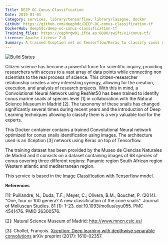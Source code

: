 ```yaml
---
Title: DEEP OC Conus Classification
Date: 2019-01-01
Category: services, library/tensorflow, library/lasagne, docker
GitHub: https://github.com/deephdc/DEEP-OC-conus-classification-tf
DockerHub: deephdc/deep-oc-conus-classification-tf
Training_files: https://cephrgw01.ifca.es:8080/swift/v1/conus-tf/
License: Apache License 2.0
Summary: A trained Xception net on Tensorflow/Keras to classify conus marine snails.
---
```


[![Build Status](https://jenkins.indigo-datacloud.eu:8080/buildStatus/icon?job=Pipeline-as-code/DEEP-OC-org/DEEP-OC-conus-classification-tf/master)](https://jenkins.indigo-datacloud.eu:8080/job/Pipeline-as-code/job/DEEP-OC-org/job/DEEP-OC-conus-classification-tf/job/master)

Citizen science has become a powerful force for scientific inquiry, providing researchers with access to a vast array of
data points while connecting non scientists to the real process of science. 
This citizen-researcher relationship creates a very interesting synergy, allowing for the creation, execution, and analysis
of research projects. With this in mind, a Convolutional Neural Network using ResNet50 has been trained to identify conus
marine snails at species level [1] in collaboration with the Natural Science Museum in Madrid [2].
The taxonomy of these snails has changed significantly several times during recent years and the introduction of Deep
Learning techniques allowing to classify them is a very valuable tool for the experts.

This Docker container contains a trained Convolutional Neural network optimized for conus snails identification using images.
The architecture used is an Xception [3] network using Keras on top of Tensorflow.

The training dataset has been provided by the Museo de Ciencias Naturales de Madrid and it consists on a dataset 
containing images of 68 species of conus covering three different regions: Panamic region South African region Western atlantic
and mediterranean region.

This service is based in the [Image Classification with Tensorflow](./deep-oc-image-classification-tensorflow.html) model.


**References**

[1]: Puillandre, N.; Duda, T.F.; Meyer, C.; Olivera, B.M.; Bouchet, P. (2014). "One, four or 100 genera? A new classification of the cone snails". Journal of Molluscan Studies. 81 (1): 1–23.  doi:10.1093/mollus/eyu055. PMC 4541476. PMID 26300576.

[2]: Natural Science Museum of Madrid: http://www.mncn.csic.es/

[3]: Chollet, François. [Xception: Deep learning with depthwise separable convolutions](https://arxiv.org/abs/1610.02357) arXiv preprint (2017): 1610-02357.
